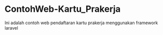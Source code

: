 # ContohWeb-Kartu_Prakerja
Ini adalah contoh web pendaftaran kartu prakerja menggunakan framework laravel

